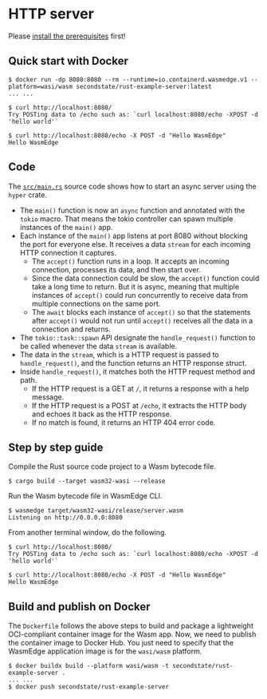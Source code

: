 # HTTP server

Please [install the prerequisites](../README.md) first!

## Quick start with Docker

```
$ docker run -dp 8080:8080 --rm --runtime=io.containerd.wasmedge.v1 --platform=wasi/wasm secondstate/rust-example-server:latest
... ...

$ curl http://localhost:8080/
Try POSTing data to /echo such as: `curl localhost:8080/echo -XPOST -d 'hello world'`

$ curl http://localhost:8080/echo -X POST -d "Hello WasmEdge"
Hello WasmEdge
```

## Code

The [`src/main.rs`](src/main.rs) source code shows how to start an async server using the `hyper` crate.

* The `main()` function is now an `async` function and annotated with the `tokio` macro. That means the tokio controller can spawn multiple instances of the `main()` app.
* Each instance of the `main()` app listens at port 8080 without blocking the port for everyone else. It receives a data `stream` for each incoming HTTP connection it captures.
  * The `accept()` function runs in a loop. It accepts an incoming connection, processes its data, and then start over.
  * Since the data connection could be slow, the `accept()` function could take a long time to return. But it is async, meaning that multiple instances of `accept()` could run concurrently to receive data from multiple connections on the same port.
  * The `await` blocks each instance of `accept()` so that the statements after `accept()` would not run until `accept()` receives all the data in a connection and returns.
* The `tokio::task::spawn` API designate the `handle_request()` function to be called whenever the data `stream` is available.
* The data in the `stream`, which is a HTTP request is passed to `handle_request()`, and the function returns an HTTP response struct.
* Inside `handle_request()`, it matches both the HTTP request method and path.
  * If the HTTP request is a GET at `/`, it returns a response with a help message.
  * If the HTTP request is a POST at `/echo`, it extracts the HTTP body and echoes it back as the HTTP response.
  * If no match is found, it returns an HTTP 404 error code.

## Step by step guide

Compile the Rust source code project to a Wasm bytecode file.

```
$ cargo build --target wasm32-wasi --release
```

Run the Wasm bytecode file in WasmEdge CLI.

```
$ wasmedge target/wasm32-wasi/release/server.wasm
Listening on http://0.0.0.0:8080
```

From another terminal window, do the following.

```
$ curl http://localhost:8080/
Try POSTing data to /echo such as: `curl localhost:8080/echo -XPOST -d 'hello world'`

$ curl http://localhost:8080/echo -X POST -d "Hello WasmEdge"
Hello WasmEdge
```

## Build and publish on Docker

The `Dockerfile` follows the above steps to build and package a lightweight OCI-compliant container image for the Wasm app.
Now, we need to publish the container image to Docker Hub.
You just need to specify that the WasmEdge application image is for the `wasi/wasm` platform.

```
$ docker buildx build --platform wasi/wasm -t secondstate/rust-example-server .
... ...
$ docker push secondstate/rust-example-server
```
